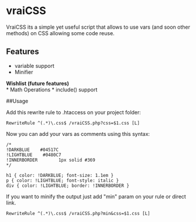 vraiCSS
=========

VraiCSS its a simple yet useful script that allows to use vars (and soon other methods) on CSS allowing some code reuse.


Features
---
   - variable support
   - Minifier
   
   
   **Wishlist (future features)**  
    * Math Operations
    * include() support
 

##Usage

Add this rewrite rule to .htaccess on your project folder:

    RewriteRule ^(.*)\.css$ /vraiCSS.php?css=$1.css [L]
    

Now you can add your vars as comments using this syntax:
    

    /*
    !DARKBLUE    #04517C
    !LIGHTBLUE    #0480C7
    !INNERBORDER        1px solid #369
    */

    h1 { color: !DARKBLUE; font-size: 1.1em }
    p { color: !LIGHTBLUE; font-style: italic }
    div { color: !LIGHTBLUE; border: !INNERBORDER }

If you want to minify the output just add "min" param on your rule or direct link.
    
    RewriteRule ^(.*)\.css$ /vraiCSS.php?min&css=$1.css [L]
    